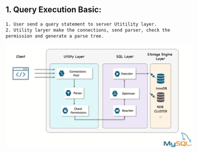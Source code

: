 ## 1. Query Execution Basic: 
    1. User send a query statement to server Utitility layer. 
    2. Utility laryer make the connections, send parser, check the permission and generate a parse tree. 
![MySQL Logical Architechture](assets/query-execution.jpeg)